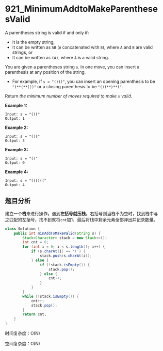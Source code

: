 # 921_MinimumAddtoMakeParenthesesValid

A parentheses string is valid if and only if:

- It is the empty string,
- It can be written as `AB` (`A` concatenated with `B`), where `A` and `B` are valid strings, or
- It can be written as `(A)`, where `A` is a valid string.

You are given a parentheses string `s`. In one move, you can insert a parenthesis at any position of the string.

- For example, if `s = "()))"`, you can insert an opening parenthesis to be `"(**(**)))"` or a closing parenthesis to be `"())**)**)"`.

Return *the minimum number of moves required to make* `s` *valid*.

 

**Example 1:**

```
Input: s = "())"
Output: 1
```

**Example 2:**

```
Input: s = "((("
Output: 3
```

**Example 3:**

```
Input: s = "()"
Output: 0
```

**Example 4:**

```
Input: s = "()))(("
Output: 4
```

## 题目分析

建立一个**栈**来进行操作，遇到**左括号就压栈**，右括号则当栈不为空时，找到栈中与之匹配的左括号，找不到就将`cnt`加1，最后将栈中剩余元素全部弹出并记录数量。

```java
class Solution {
    public int minAddToMakeValid(String s) {
        Stack<Character> stack = new Stack<>();
        int cnt = 0;
        for (int i = 0; i < s.length(); i++) {
            if (s.charAt(i) == '(') {
                stack.push(s.charAt(i));
            } else {
                if (!stack.isEmpty()) {
                    stack.pop();
                } else {
                    cnt++;
                }
            }
        }
        while (!stack.isEmpty()) {
            cnt++;
            stack.pop();
        }
        return cnt;
    }
}
```

时间复杂度：O(N)

空间复杂度：O(N)
